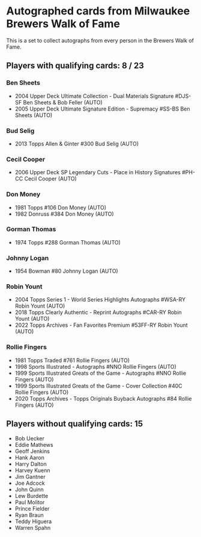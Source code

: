 # Autographed cards from Milwaukee Brewers Walk of Fame

This is a set to collect autographs from every person in the Brewers Walk of Fame.

## Players with qualifying cards: 8 / 23

### Ben Sheets
- 2004 Upper Deck Ultimate Collection - Dual Materials Signature #DJS-SF Ben Sheets & Bob Feller (AUTO)<br>
- 2005 Upper Deck Ultimate Signature Edition - Supremacy #SS-BS Ben Sheets (AUTO)<br>

### Bud Selig
- 2013 Topps Allen & Ginter #300 Bud Selig (AUTO)<br>

### Cecil Cooper
- 2006 Upper Deck SP Legendary Cuts - Place in History Signatures #PH-CC Cecil Cooper (AUTO)<br>

### Don Money
- 1981 Topps  #106 Don Money (AUTO)<br>
- 1982 Donruss  #384 Don Money (AUTO)<br>

### Gorman Thomas
- 1974 Topps  #288 Gorman Thomas (AUTO)<br>

### Johnny Logan
- 1954 Bowman  #80 Johnny Logan (AUTO)<br>

### Robin Yount
- 2004 Topps Series 1 - World Series Highlights Autographs #WSA-RY Robin Yount (AUTO)<br>
- 2018 Topps Clearly Authentic - Reprint Autographs #CAR-RY Robin Yount (AUTO)<br>
- 2022 Topps Archives - Fan Favorites Premium #53FF-RY Robin Yount (AUTO)<br>

### Rollie Fingers
- 1981 Topps Traded #761 Rollie Fingers (AUTO)<br>
- 1998 Sports Illustrated  - Autographs #NNO Rollie Fingers (AUTO)<br>
- 1999 Sports Illustrated Greats of the Game - Autographs #NNO Rollie Fingers (AUTO)<br>
- 1999 Sports Illustrated Greats of the Game - Cover Collection #40C Rollie Fingers (AUTO)<br>
- 2020 Topps Archives - Topps Originals Buyback Autographs #84 Rollie Fingers (AUTO)<br>


## Players without qualifying cards: 15

- Bob Uecker
- Eddie Mathews
- Geoff Jenkins
- Hank Aaron
- Harry Dalton
- Harvey Kuenn
- Jim Gantner
- Joe Adcock
- John Quinn
- Lew Burdette
- Paul Molitor
- Prince Fielder
- Ryan Braun
- Teddy Higuera
- Warren Spahn
